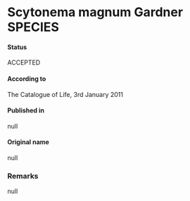 Scytonema magnum Gardner SPECIES
=======

#### Status
ACCEPTED

#### According to
The Catalogue of Life, 3rd January 2011

#### Published in
null

#### Original name
null

### Remarks
null